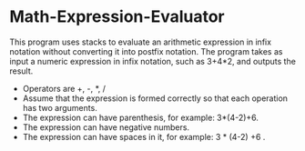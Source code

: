 # Math-Expression-Evaluator
This program uses stacks to evaluate an arithmetic expression in infix notation without converting it into postfix notation. 
The program takes as input a numeric expression in infix notation, such as 3+4*2, and outputs the result.  
- Operators are +, -, *, / 
- Assume that the expression is formed correctly so that each operation has two arguments. 
- The expression can have parenthesis, for example: 3*(4-2)+6. 
- The expression can have negative numbers. 
- The expression can have spaces in it, for example: 3  *  (4-2)  +6 .

